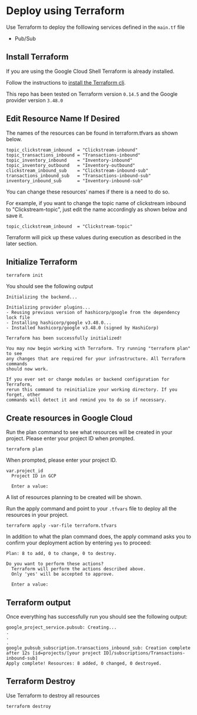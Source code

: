 # Deploy using Terraform

Use Terraform to deploy the folllowing services defined in the `main.tf` file

- Pub/Sub

## Install Terraform

If you are using the Google Cloud Shell Terraform is already installed.

Follow the instructions to [install the Terraform cli](https://learn.hashicorp.com/tutorials/terraform/install-cli?in=terraform/gcp-get-started).

This repo has been tested on Terraform version `0.14.5` and the Google provider version `3.48.0`

## Edit Resource Name If Desired
The names of the resources can be found in terraform.tfvars as shown below.

```
topic_clickstream_inbound  = "Clickstream-inbound"
topic_transactions_inbound = "Transactions-inbound"
topic_inventory_inbound    = "Inventory-inbound"
topic_inventory_outbound   = "Inventory-outbound"
clickstream_inbound_sub    = "Clickstream-inbound-sub"
transactions_inbound_sub   = "Transactions-inbound-sub"
inventory_inbound_sub      = "Inventory-inbound-sub"
```

You can change these resources' names if there is a need to do so.

For example, if you want to change the topic name of clickstream inbound to "Clickstream-topic", just edit the name accordingly as shown below and save it.

```
topic_clickstream_inbound  = "Clickstream-topic"
```

Terraform will pick up these values during execution as described in the later section.

## Initialize Terraform

```
terraform init
```

You should see the following output

```
Initializing the backend...

Initializing provider plugins...
- Reusing previous version of hashicorp/google from the dependency lock file
- Installing hashicorp/google v3.48.0...
- Installed hashicorp/google v3.48.0 (signed by HashiCorp)

Terraform has been successfully initialized!

You may now begin working with Terraform. Try running "terraform plan" to see
any changes that are required for your infrastructure. All Terraform commands
should now work.

If you ever set or change modules or backend configuration for Terraform,
rerun this command to reinitialize your working directory. If you forget, other
commands will detect it and remind you to do so if necessary.
```

## Create resources in Google Cloud

Run the plan command to see what resources will be created in your project. Please enter your project ID when prompted.
```
terraform plan
```
When prompted, please enter your project ID.

```
var.project_id
  Project ID in GCP

  Enter a value:
```
A list of resources planning to be created will be shown.

Run the apply command and point to your `.tfvars` file to deploy all the resources in your project.

```
terraform apply -var-file terraform.tfvars
```

In addition to what the plan command does, the apply command asks you to confirm your deployment action by entering `yes` to proceed:

```
Plan: 8 to add, 0 to change, 0 to destroy.

Do you want to perform these actions?
  Terraform will perform the actions described above.
  Only 'yes' will be accepted to approve.

  Enter a value:
```

## Terraform output

Once everything has successfully run you should see the following output:

```
google_project_service.pubsub: Creating...
.
.
.
google_pubsub_subscription.transactions_inbound_sub: Creation complete after 12s [id=projects/[your project ID]/subscriptions/Transactions-inbound-sub]
Apply complete! Resources: 8 added, 0 changed, 0 destroyed.
```
## Terraform Destroy

Use Terraform to destroy all resources
```
terraform destroy
```
